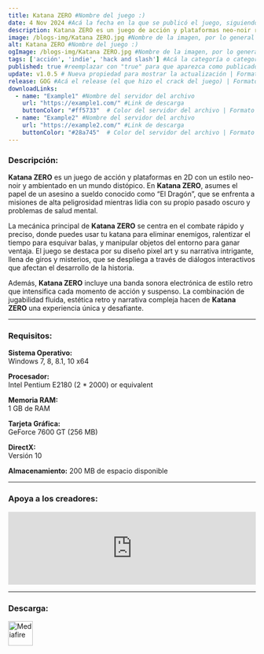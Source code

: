 ```yaml
---
title: Katana ZERO #Nombre del juego :)
date: 4 Nov 2024 #Acá la fecha en la que se publicó el juego, siguiendo este formato: Dia "30", Mes "Oct", Año "2024" = como debe quedar: 30 Oct 2024
description: Katana ZERO es un juego de acción y plataformas neo-noir rebosante de personalidad, acción vertiginosa y combates de muerte instantánea. Usa tu espada, corre y manipula el tiempo para desvelar tu pasado en un despliegue acrobático brutalmente estético. #Acá una mini descripción del juego
image: /blogs-img/Katana ZERO.jpg #Nombre de la imagen, por lo general es exactamente el mismo nombre que el juego excluyendo lo ":" (Dos puntos)
alt: Katana ZERO #Nombre del juego :)
ogImage: /blogs-img/Katana ZERO.jpg #Nombre de la imagen, por lo general es exactamente el mismo nombre que el juego excluyendo lo ":" (Dos puntos)
tags: ['acción', 'indie', 'hack and slash'] #Acá la categoría o categorías del juego, si es más de una se coloca en este formato: ['categoría1', 'categoría2']
published: true #reemplazar con "true" para que aparezca como publicado
update: v1.0.5 # Nueva propiedad para mostrar la actualización | Formato: v1.0.0
release: GOG #Acá el release (el que hizo el crack del juego) | Formato: Nicolhetti
downloadLinks:
  - name: "Example1" #Nombre del servidor del archivo
    url: "https://example1.com/" #Link de descarga
    buttonColor: "#ff5733"  # Color del servidor del archivo | Formato hexadecimal | MediaFire: #0171F0 | Buzzheavier: #FF6600 |
  - name: "Example2" #Nombre del servidor del archivo
    url: "https://example2.com/" #Link de descarga
    buttonColor: "#28a745"  # Color del servidor del archivo | Formato hexadecimal | MediaFire: #0171F0 | Buzzheavier: #FF6600 |
---
```


<!--En VSCode seleccionando una palabra, por ejemplo: "Katana-ZERO" y apretando Ctrl+F2 se seleccionan todas las palabras iguales-->

### Descripción:
**Katana ZERO** es un juego de acción y plataformas en 2D con un estilo neo-noir y ambientado en un mundo distópico. En **Katana ZERO**, asumes el papel de un asesino a sueldo conocido como “El Dragón”, que se enfrenta a misiones de alta peligrosidad mientras lidia con su propio pasado oscuro y problemas de salud mental. 

La mecánica principal de **Katana ZERO** se centra en el combate rápido y preciso, donde puedes usar tu katana para eliminar enemigos, ralentizar el tiempo para esquivar balas, y manipular objetos del entorno para ganar ventaja. El juego se destaca por su diseño pixel art y su narrativa intrigante, llena de giros y misterios, que se despliega a través de diálogos interactivos que afectan el desarrollo de la historia.

Además, **Katana ZERO** incluye una banda sonora electrónica de estilo retro que intensifica cada momento de acción y suspenso. La combinación de jugabilidad fluida, estética retro y narrativa compleja hacen de **Katana ZERO** una experiencia única y desafiante.
<!--Prompt para Chat-GPT: Hazme una descripción para el juego "Katana-ZERO" y cada que menciones "Katana-ZERO" ponlo en negrita -->

---

### Requisitos:
**Sistema Operativo:**  
Windows 7, 8, 8.1, 10 x64

**Procesador:**  
Intel Pentium E2180 (2 * 2000) or equivalent

**Memoria RAM:**  
1 GB de RAM

**Tarjeta Gráfica:**  
GeForce 7600 GT (256 MB)

**DirectX:**  
Versión 10

**Almacenamiento:** 
200 MB de espacio disponible

<!--Si falta o sobra un requisito se quita o se agrega manteniendo el mismo formato-->

---

### Apoya a los creadores:
<iframe src="https://store.steampowered.com/widget/460950/" frameborder="0" style="background-color: transparent; width: 100% !important; aspect-ratio: 646 / 190;"></iframe>

<!--Reemplazar los numeros (AppID) del juego (en este caso 2668510) por el numero (AppID) correspondiente con el juego a publicar-->
<!--El AppID se encuentra en la URL del Juego en Steam-->

---

### Descarga:

[<img src="https://gist.github.com/cxmeel/0dbc95191f239b631c3874f4ccf114e2/raw/download.svg" alt="Mediafire" height="50" />](https://www.mediafire.com/file/x8fvz9g31wj6geg/Katana_ZERO.zip/file)

<!-- # se debe reemplazar por el link de descarga-->

<!--NOMBRE-DEL-SERVICIO se debe reemplazar por el servicio donde está subido el juego-->